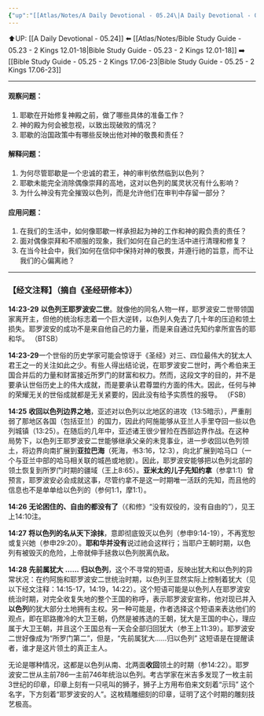 ```yaml
---
{"up":"[[Atlas/Notes/A Daily Devotional - 05.24\|A Daily Devotional - 05.24]]","dg-publish":true,"permalink":"/atlas/notes/bible-study-guide-05-24-2-kings-14-23-29/","dgPassFrontmatter":true}
---
```


⬆️UP: [[A Daily Devotional - 05.24]]
⬅️ [[Atlas/Notes/Bible Study Guide - 05.23 - 2 Kings 12.01-18\|Bible Study Guide - 05.23 - 2 Kings 12.01-18]]
➡️ [[Bible Study Guide - 05.25 - 2 Kings 17.06-23\|Bible Study Guide - 05.25 - 2 Kings 17.06-23]] 

---

#### 观察问题：
1. 耶歇在开始修复神殿之前，做了哪些具体的准备工作？
2. 神的殿为何会被忽视，以致出现破败的情况？
3. 耶歇的治国政策中有哪些反映出他对神的敬畏和责任？

#### 解释问题：
1. 为何尽管耶歇是一个忠诚的君王，神的审判依然临到以色列？
2. 耶歇未能完全消除偶像崇拜的高地，这对以色列的属灵状况有什么影响？
3. 为什么神没有完全摧毁以色列，而是允许他们在审判中存留一部分？

#### 应用问题：
1. 在我们的生活中，如何像耶歇一样承担起为神的工作和神的殿负责的责任？
2. 面对偶像崇拜和不顺服的现象，我们如何在自己的生活中进行清理和修复？
3. 在当今社会中，我们如何在信仰中保持对神的敬畏，并遵行祂的旨意，而不让我们的心偏离祂？

---
### 【经文注释】（摘自《圣经研修本》）

**14:23-29** **以色列王耶罗波安二世**。就像他的同名人物一样，耶罗波安二世带领国家离开主，但他的统治标志着一个巨大逆转，以色列人免去了几十年的压迫和领土损失。耶罗波安的成功不是来自他自己的力量，而是来自通过先知约拿所宣告的耶和华。 （BTSB）

**14:23-29**一个世俗的历史学家可能会惊讶于《圣经》对三、四位最伟大的犹太人君王之一的关注如此之少。有些人得出结论说，在耶罗波安二世时，两个希伯来王国合并后的力量和财富接近所罗门的财富和权力。然而，这段文字的目的，并不是要承认世俗历史上的伟大成就，而是要承认君尊盟约方面的伟大。因此，任何与神的荣耀无关的世俗成就都是无关紧要的，因此没有给予实质性的报导。 （FSB）

**14:25** **收回以色列边界之地**，亚述对以色列以北地区的进攻（13:5暗示），严重削弱了那地区各国（包括亚兰）的国力，因此约阿施能够从亚兰人手里夺回一些以色列城镇（13:25）。在随后的几年中，亚述诸王很少冒险在西部边界作战。在这种局势下，以色列王耶罗波安二世能够继承父亲的未竞事业，进一步收回以色列领土，将边界向南扩展到**亚拉巴海**（死海，书3:16，12:3），向北扩展到哈马口（一个与亚兰中部的哈马相关联的城邑或地貌）。因此，耶罗波安能够把以色列北部的领土恢复到所罗门时期的疆域（王上8:65）。**亚米太的儿子先知约拿**（参拿1:1）曾预言，耶罗波安必会成就这事，尽管约拿不是这一时期唯一活跃的先知，而且他的信息也不是单单给以色列的（参何1:1，摩1:1）。

**14:26** **无论困住的、自由的都没有了**（《和修》“没有奴役的，没有自由的”），见王上14:10注。

**14:27** **将以色列的名从天下涂抹**，意即彻底毁灭以色列（参申9:14-19），不再宽恕或复兴她（参申29:20）。**耶和华并没有**说过祂会这样行；当耶户王朝时期，以色列有被毁灭的危险，上帝就伸手拯救以色列脱离仇敌。

**14:28** **先前属犹大** **……** **归以色列**，这个不寻常的短语，反映出犹大和以色列的异常状况：在约阿施和耶罗波安二世统治时期，以色列王显然实际上控制着犹大（见以下经文注释：14:15-17，14:19，14:22）。这个短语可能是以色列人在耶罗波安统治时期，对完全收复失地的整个王国的称呼，表示耶罗波安宣称，他对现已并入**以色列**的犹大部分土地拥有主权。另一种可能是，作者选择这个短语来表达他们的观点，即在耶路撒冷的大卫王朝，仍然是被拣选的王朝，犹大是王国的中心，理应属于大卫王朝，并且这个王国总有一天会全部归回犹大（参王上11:39）。耶罗波安二世好像成为“所罗门第二”，但是，“先前属犹大……归以色列” 这短语是在提醒读者，谁才是这片领土的真正主人。

无论是哪种情况，这都是以色列从南、北两面**收回**领土的时期（参14:22）。耶罗波安二世从主前786—主前746年统治以色列。考古学家在米吉多发现了一枚主前3世纪的印章，印章上刻有一只吼叫的狮子，狮子上方用布伯来文刻着“示玛” 这个名字，下方刻着“耶罗波安的人”。这枚精雕细刻的印章，证明了这个时期的雕刻技艺极高。